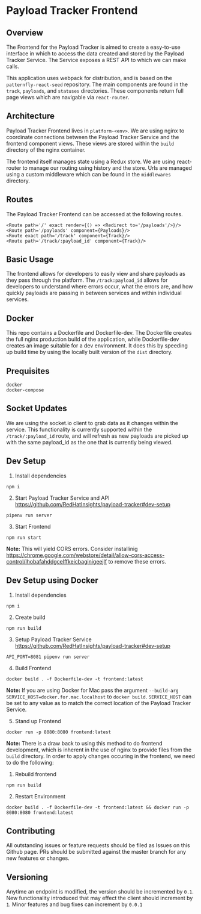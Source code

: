 Payload Tracker Frontend
===========================================


Overview
--------------------

The Frontend for the Payload Tracker is aimed to create a easy-to-use interface in which to access the data created and stored by the Payload Tracker Service. The Service exposes a REST API to which we can make calls.

This application uses webpack for distribution, and is based on the `patternfly-react-seed` repository. The main components are found in the `track`, `payloads`, and `statuses` directories. These components return full page views which are navigable via `react-router`.


Architecture
--------------------

Payload Tracker Frontend lives in `platform-<env>`. We are using nginx to coordinate connections between the Payload Tracker Service and the frontend component views. These views are stored within the `build` directory of the nginx container.

The frontend itself manages state using a Redux store. We are using react-router to manage our routing using history and the store. Urls are managed using a custom middleware which can be found in the `middlewares` directory.


Routes
--------------------

The Payload Tracker Frontend can be accessed at the following routes.
```
<Route path='/' exact render={() => <Redirect to='/payloads'/>}/>
<Route path='/payloads' component={Payloads}/>
<Route exact path='/track' component={Track}/>
<Route path='/track/:payload_id' component={Track}/>

```


Basic Usage
--------------------

The frontend allows for developers to easily view and share payloads as they pass through the platform. The `/track:payload_id` allows for developers to understand where errors occur, what the errors are, and how quickly payloads are passing in between services and within individual services.


Docker
--------------------

This repo contains a Dockerfile and Dockerfile-dev. The Dockerfile creates the full nginx production build of the application, while Dockerfile-dev creates an image suitable for a dev environment. It does this by speeding up build time by using the locally built version of the `dist` directory.


Prequisites
--------------------
    docker
    docker-compose



Socket Updates
--------------------

We are using the socket.io client to grab data as it changes within the service. This functionality is currently supported within the `/track/:payload_id` route, and will refresh as new payloads are picked up with the same payload_id as the one that is currently being viewed.


Dev Setup
--------------------
1. Install dependencies
```
npm i
```

2. Start Payload Tracker Service and API https://github.com/RedHatInsights/payload-tracker#dev-setup
```
pipenv run server
```

3. Start Frontend
```
npm run start
```

**Note:** This will yield CORS errors. Consider installinig https://chrome.google.com/webstore/detail/allow-cors-access-control/lhobafahddgcelffkeicbaginigeejlf to remove these errors. 


Dev Setup using Docker
--------------------
1. Install dependencies
```
npm i
```

2. Create build
```
npm run build
```

3. Setup Payload Tracker Service https://github.com/RedHatInsights/payload-tracker#dev-setup
```
API_PORT=8081 pipenv run server
```

4. Build Frontend
```
docker build . -f Dockerfile-dev -t frontend:latest
```

**Note:** If you are using Docker for Mac pass the argument `--build-arg SERVICE_HOST=docker.for.mac.localhost` to `docker build`. `SERVICE_HOST` can be set to any value as to match the correct location of the Payload Tracker Service.

5. Stand up Frontend
```
docker run -p 8080:8080 frontend:latest
```

**Note:** There is a draw back to using this method to do frontend development, which is inherent in the use of nginx to provide files from the `build` directory. In order to apply changes occuring in the frontend, we need to do the following:

1. Rebuild frontend
```
npm run build
```

2. Restart Environment
```
docker build . -f Dockerfile-dev -t frontend:latest && docker run -p 8080:8080 frontend:latest
```


Contributing
--------------------
All outstanding issues or feature requests should be filed as Issues on this Github
page. PRs should be submitted against the master branch for any new features or changes.


Versioning
--------------------
Anytime an endpoint is modified, the version should be incremented by `0.1`. New
functionality introduced that may effect the client should increment by `1`. Minor
features and bug fixes can increment by `0.0.1`
